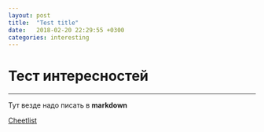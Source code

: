 ```yaml
---
layout: post
title:  "Test title"
date:   2018-02-20 22:29:55 +0300
categories: interesting
---
```


# Тест интересностей
-----
Тут везде надо писать в **markdown**

[Cheetlist](htttps://www.github.com/adam-p/markdown-here/wiki/Markdown-Cheatsheet)